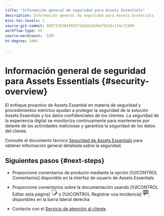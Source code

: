 ```yaml
---
title: "Información general de seguridad para Assets Essentials"
description: Información general de seguridad para Assets Essentials
mini-toc-levels: 1
source-git-commit: 895f178384f653729a5625db4782d3c134cf3309
workflow-type: ht
source-wordcount: '129'
ht-degree: 100%

---
```


# Información general de seguridad para Assets Essentials {#security-overview}

El enfoque proactivo de Assets Essential en materia de seguridad y procedimientos estrictos ayudan a proteger la seguridad de la solución Assets Essentials y los datos confidenciales de los clientes. La seguridad de la experiencia digital se monitoriza continuamente para mantenerse por delante de las actividades maliciosas y garantiza la seguridad de los datos del cliente.

Consulte el documento técnico [Seguridad de Assets Essentials](https://www.adobe.com/content/dam/cc/en/trust-center/ungated/whitepapers/experience-cloud/adobe-experience-manager-assets-essentials-security-overview.pdf) para obtener información general detallada sobre la seguridad.

## Siguientes pasos {#next-steps}

* Proporcione comentarios de producto mediante la opción [!UICONTROL Comentarios] disponible en la interfaz de usuario de Assets Essentials

* Proporcione comentarios sobre la documentación usando [!UICONTROL Editar esta página] ![editar la página](assets/do-not-localize/edit-page.png) o [!UICONTROL Registrar una incidencia] ![crear una incidencia de GitHub](assets/do-not-localize/github-issue.png), disponibles en la barra lateral derecha

* Contacto con el [Servicio de atención al cliente](https://experienceleague.adobe.com/?support-solution=General&amp;lang=es#support)
